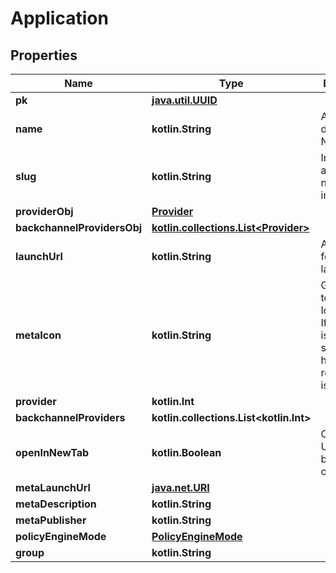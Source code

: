 
# Application

## Properties
Name | Type | Description | Notes
------------ | ------------- | ------------- | -------------
**pk** | [**java.util.UUID**](java.util.UUID.md) |  |  [readonly]
**name** | **kotlin.String** | Application&#39;s display Name. | 
**slug** | **kotlin.String** | Internal application name, used in URLs. | 
**providerObj** | [**Provider**](Provider.md) |  |  [readonly]
**backchannelProvidersObj** | [**kotlin.collections.List&lt;Provider&gt;**](Provider.md) |  |  [readonly]
**launchUrl** | **kotlin.String** | Allow formatting of launch URL |  [readonly]
**metaIcon** | **kotlin.String** | Get the URL to the App Icon image. If the name is /static or starts with http it is returned as-is |  [readonly]
**provider** | **kotlin.Int** |  |  [optional]
**backchannelProviders** | **kotlin.collections.List&lt;kotlin.Int&gt;** |  |  [optional]
**openInNewTab** | **kotlin.Boolean** | Open launch URL in a new browser tab or window. |  [optional]
**metaLaunchUrl** | [**java.net.URI**](java.net.URI.md) |  |  [optional]
**metaDescription** | **kotlin.String** |  |  [optional]
**metaPublisher** | **kotlin.String** |  |  [optional]
**policyEngineMode** | [**PolicyEngineMode**](PolicyEngineMode.md) |  |  [optional]
**group** | **kotlin.String** |  |  [optional]



